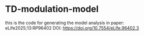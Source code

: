 # TD-modulation-model

this is the code for generating the model analysis in paper: eLife2025;13:RP96402 DOI: https://doi.org/10.7554/eLife.96402.3
